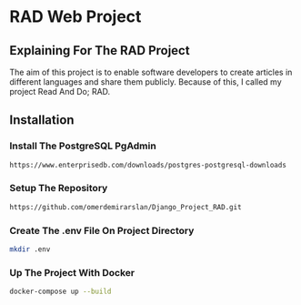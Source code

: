 # RAD Web Project

## Explaining For The RAD Project

The aim of this project is to enable software developers to create articles in different languages and share them publicly.
Because of this, I called my project Read And Do; RAD.

## Installation

### Install The PostgreSQL PgAdmin

```bash
https://www.enterprisedb.com/downloads/postgres-postgresql-downloads
```

### Setup The Repository

```bash
https://github.com/omerdemirarslan/Django_Project_RAD.git
```

### Create The .env File On Project Directory

```bash
mkdir .env
```
### Up The Project With Docker

```bash
docker-compose up --build
```

